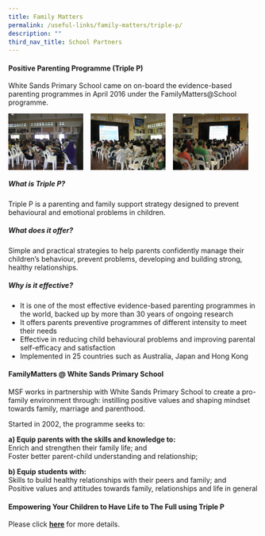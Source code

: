 ```yaml
---
title: Family Matters
permalink: /useful-links/family-matters/triple-p/
description: ""
third_nav_title: School Partners
---
```


#### **Positive Parenting Programme (Triple P)**
White Sands Primary School came on on-board the evidence-based parenting programmes in April 2016 under the FamilyMatters@School programme.

<img src="/images/triplep1.jpg" style="width:30%;margin-right:15px;" align = "left">
<img src="/images/triplep2.jpg" style="width:30%;margin-right:15px;" align = "left">
<img src="/images/triplep3.jpg" style="width:30%;margin-right:15px;" align = "left">

<br clear="left">

##### **What is Triple P?**
Triple P is a parenting and family support strategy designed to prevent behavioural and emotional problems in children.

##### **What does it offer?**
Simple and practical strategies to help parents confidently manage their children’s behaviour, prevent problems, developing and building strong, healthy relationships.

##### **Why is it effective?**
*   It is one of the most effective evidence-based parenting programmes in the world, backed up by more than 30 years of ongoing research
*   It offers parents preventive programmes of different intensity to meet their needs
*   Effective in reducing child behavioural problems and improving parental self-efficacy and satisfaction
*   Implemented in 25 countries such as Australia, Japan and Hong Kong



#### **FamilyMatters @ White Sands Primary School**
MSF works in partnership with White Sands Primary School to create a pro-family environment through: instilling positive values and shaping mindset towards family, marriage and parenthood.

Started in 2002, the programme seeks to:

**a) Equip parents with the skills and knowledge to:**<br>
Enrich and strengthen their family life; and<br>
Foster better parent-child understanding and relationship;

**b) Equip students with:**<br>
Skills to build healthy relationships with their peers and family; and<br>
Positive values and attitudes towards family, relationships and life in general

#### **Empowering Your Children to Have Life to The Full using Triple P**
Please click **[here](/files/triplep.pdf)** for more details.
